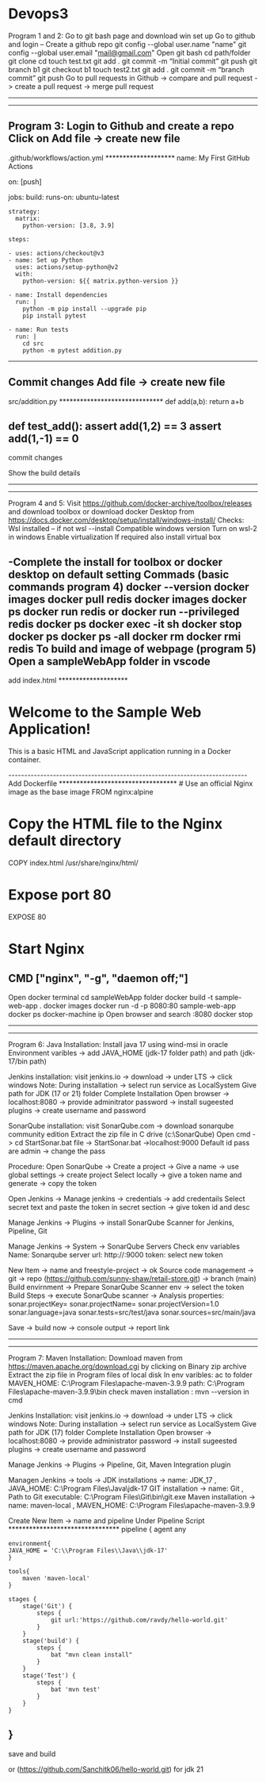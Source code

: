 # Devops3






Program 1 and 2:
Go to git bash page and download win set up
Go to github and login – 
Create a github repo
git config --global user.name "name"
git config --global user.email "mail@gmail.com"
Open git bash
cd path/folder
git clone <repo-url>
cd <repo-folder>
touch test.txt
git add .
git commit -m “Initial commit”
git push
git branch b1
git checkout b1
touch test2.txt
git add .
git commit -m “branch commit”
git push
Go to pull requests in Github -> compare and pull request -> create a pull request -> merge pull request

**************************************************************************************************************************************
**************************************************************************************************************************************

Program 3:
Login to Github and create a repo
Click on Add file -> create new file
---------------------------------------------------------------------------
.github/workflows/action.yml   ********************
name: My First GitHub Actions

on: [push]

jobs:
  build:
    runs-on: ubuntu-latest

    strategy:
      matrix:
        python-version: [3.8, 3.9]
 
    steps: 

    - uses: actions/checkout@v3
    - name: Set up Python
      uses: actions/setup-python@v2
      with:
        python-version: ${{ matrix.python-version }}

    - name: Install dependencies
      run: |
        python -m pip install --upgrade pip
        pip install pytest

    - name: Run tests
      run: |
        cd src
        python -m pytest addition.py	
---------------------------------------------------------------------------
Commit changes
Add file -> create new file
---------------------------------------------------------------------------
src/addition.py   ******************************
def add(a,b):
  return a+b

def test_add():
  assert add(1,2) == 3
  assert add(1,-1) == 0
---------------------------------------------------------------------------
commit changes

Show the build details

**************************************************************************************************************************************
**************************************************************************************************************************************

Program 4 and 5:
Visit https://github.com/docker-archive/toolbox/releases and download toolbox
or download docker Desktop from https://docs.docker.com/desktop/setup/install/windows-install/ 
Checks:
Wsl installed – if not wsl --install
Compatible windows version
Turn on wsl-2 in windows
Enable virtualization
If required also install virtual box

-Complete the install for toolbox or docker desktop on default setting
Commads (basic commands program 4)
docker --version
docker images
docker pull redis
docker images
docker ps
docker run redis     or    docker run --privileged redis
docker ps
docker exec -it <contain-id> sh
docker stop <contain-id>
docker ps
docker ps -all
docker rm <contain-id>
docker rmi redis
To build and image of webpage (program 5)
Open a sampleWebApp folder in vscode
---------------------------------------------------------------------------
add index.html ********************
<!DOCTYPE html>
<html>
<head>
    <title>Sample Web App</title>
</head>
<body>
    <h1>Welcome to the Sample Web Application!</h1>
    <p>This is a basic HTML and JavaScript application running in a Docker container.</p>
    <script>
        console.log('Hello from JavaScript!');
    </script>
</body>
</html>
---------------------------------------------------------------------------
Add Dockerfile **********************************
# Use an official Nginx image as the base image
FROM nginx:alpine

# Copy the HTML file to the Nginx default directory
COPY index.html /usr/share/nginx/html/

# Expose port 80
EXPOSE 80

# Start Nginx
CMD ["nginx", "-g", "daemon off;"]
---------------------------------------------------------------------------
Open docker terminal
cd sampleWebApp folder
docker build -t sample-web-app .
docker images
docker run -d -p 8080:80 sample-web-app
docker ps
docker-machine ip
Open browser and search <ip>:8080
docker stop <contain-id>

**************************************************************************************************************************************
**************************************************************************************************************************************

Program 6:
Java Installation:
Install java 17 using wind-msi in oracle
Environment varibles -> add JAVA_HOME (jdk-17 folder path) and path (jdk-17/bin path)

Jenkins installation:
visit jenkins.io -> download -> under LTS -> click windows
Note: During installation -> select run service as LocalSystem
Give path for JDK (17 or 21) folder
Complete Installation
Open browser -> localhost:8080 -> provide adminitrator password -> install sugeested plugins -> create username and password

SonarQube installation:
visit SonarQube.com -> download sonarqube community edition 
Extract the zip file in C drive (c:\SonarQube\)
Open cmd -> cd StartSonar.bat file -> StartSonar.bat ->localhost:9000
Default id pass are admin -> change the pass

Procedure:
Open SonarQube -> Create a project -> Give a name -> use global settings -> create project
Select locally -> give a token name and generate -> copy the token

Open Jenkins -> Manage jenkins -> credentials -> add credentails
Select secret text and paste the token in secret section -> give token id and desc

Manage Jenkins -> Plugins -> install SonarQube Scanner for Jenkins, Pipeline, Git

Manage Jenkins -> System -> SonarQube Servers
Check env variables
Name: Sonarqube
server url: http://<ip-address>:9000
token: select new token

New Item -> name and freestyle-project -> ok
Source code management -> git -> repo (https://github.com/sunny-shaw/retail-store.git) -> branch (main)
Build envirnment -> Prepare SonarQube Scanner env -> select the token
Build Steps -> execute SonarQube scanner ->
Analysis properties:
sonar.projectKey=<Projectkey>
sonar.projectName=<Projectname>
sonar.projectVersion=1.0
sonar.language=java
sonar.tests=src/test/java
sonar.sources=src/main/java

Save -> build now -> console output -> report link

**************************************************************************************************************************************
**************************************************************************************************************************************

Program 7:
Maven Installation:
Download maven from https://maven.apache.org/download.cgi by clicking on Binary zip archive
Extract the zip file in Program files of local disk
In env varibles: ac to folder
MAVEN_HOME: C:\Program Files\apache-maven-3.9.9
path: C:\Program Files\apache-maven-3.9.9\bin
check maven installation : mvn --version in cmd

Jenkins Installation:
visit jenkins.io -> download -> under LTS -> click windows
Note: During installation -> select run service as LocalSystem
Give path for JDK (17) folder
Complete Installation
Open browser -> localhost:8080 -> provide administrator password -> install sugeested plugins -> create username and password

Manage Jenkins -> Plugins -> Pipeline, Git, Maven Integration plugin

Managen Jenkins -> tools -> 
JDK installations -> name: JDK_17 , JAVA_HOME: C:\Program Files\Java\jdk-17
GIT installation -> name: Git , Path to Git executable: C:\Program Files\Git\bin\git.exe
Maven installation -> name:  maven-local , MAVEN_HOME: C:\Program Files\apache-maven-3.9.9

Create New Item -> name and pipeline
Under Pipeline Script ********************************
pipeline {
    agent any
    
    environment{
    JAVA_HOME = 'C:\\Program Files\\Java\\jdk-17'
    }
    
    tools{ 
        maven 'maven-local'
    }

    stages {
        stage('Git') {
            steps {
                git url:'https://github.com/ravdy/hello-world.git'    
            }
        }
        stage('build') {
            steps {
                bat "mvn clean install"
            }
        }
        stage('Test') {
            steps {
                bat 'mvn test'
            }
        }
    }
}
-------------------------------------------------------------
save and build

or (https://github.com/Sanchitk06/hello-world.git) for jdk 21


